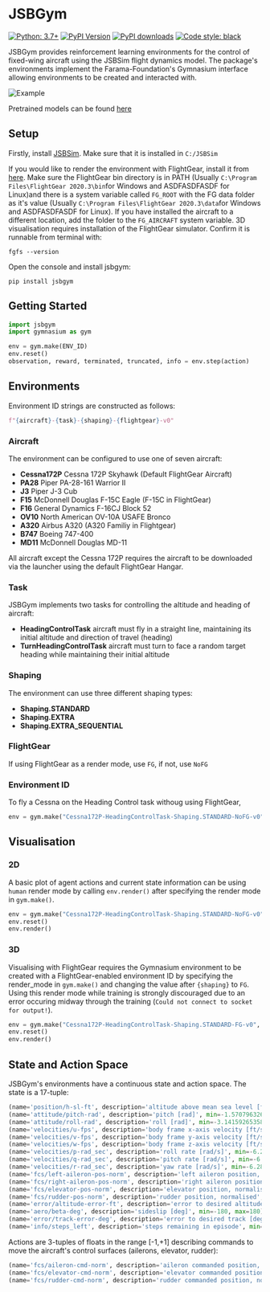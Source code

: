 # JSBGym

[![Python: 3.7+](https://img.shields.io/badge/python-3.7+-blue.svg)](https://www.python.org/downloads/)
[![PyPI Version](https://img.shields.io/pypi/v/jsbgym)](https://pypi.org/project/jsbgym)
[![PyPI downloads](https://img.shields.io/pypi/dm/jsbgym.svg)](https://pypistats.org/packages/jsbgym)
[![Code style: black](https://img.shields.io/badge/code%20style-black-000000.svg)](https://github.com/psf/black)


JSBGym provides reinforcement learning environments for the control of fixed-wing aircraft using the JSBSim flight dynamics model. The package's environments implement the Farama-Foundation's Gymnasium interface allowing environments to be created and interacted with.

![Example](docs/J3.gif)

Pretrained models can be found [here](https://huggingface.co/sryu1/jsbgym_models)

## Setup

Firstly, install [JSBSim](https://github.com/JSBSim-Team/jsbsim/releases). Make sure that it is installed in `C:/JSBSim`

If you would like to render the environment with FlightGear, install it from [here](https://sourceforge.net/projects/flightgear/). Make sure the FlightGear bin directory is in PATH (Usually `C:\Program Files\FlightGear 2020.3\bin`for Windows and ASDFASDFASDF for Linux)and there is a system variable called `FG_ROOT` with the FG data folder as it's value (Usually `C:\Program Files\FlightGear 2020.3\data`for Windows and ASDFASDFASDF for Linux). If you have installed the aircraft to a different location, add the folder to the `FG_AIRCRAFT` system variable.
3D visualisation requires installation of the FlightGear simulator. Confirm it is runnable from terminal with:

```console
fgfs --version
```

Open the console and install jsbgym:

```console
pip install jsbgym
```

## Getting Started

```python
import jsbgym
import gymnasium as gym

env = gym.make(ENV_ID)
env.reset()
observation, reward, terminated, truncated, info = env.step(action)
```

## Environments

Environment ID strings are constructed as follows:

```python
f"{aircraft}-{task}-{shaping}-{flightgear}-v0"
```

### Aircraft

The environment can be configured to use one of seven aircraft:

* **Cessna172P** Cessna 172P Skyhawk (Default FlightGear Aircraft)
* **PA28** Piper PA-28-161 Warrior II
* **J3** Piper J-3 Cub
* **F15** McDonnell Douglas F-15C Eagle (F-15C in FlightGear)
* **F16** General Dynamics F-16CJ Block 52
* **OV10** North American OV-10A USAFE Bronco
* **A320** Airbus A320 (A320 Familiy in Flightgear)
* **B747** Boeing 747-400
* **MD11** McDonnell Douglas MD-11

All aircraft except the Cessna 172P requires the aircraft to be downloaded via the launcher using the default FlightGear Hangar.

### Task

JSBGym implements two tasks for controlling the altitude and heading of aircraft:

* **HeadingControlTask** aircraft must fly in a straight line, maintaining its initial altitude and direction of travel (heading)
* **TurnHeadingControlTask** aircraft must turn to face a random target heading while maintaining their initial altitude

### Shaping

The environment can use three different shaping types:

* **Shaping.STANDARD**
* **Shaping.EXTRA**
* **Shaping.EXTRA_SEQUENTIAL**

### FlightGear

If using FlightGear as a render mode, use `FG`, if not, use `NoFG`

### Environment ID

To fly a Cessna on the Heading Control task withoug using FlightGear,

```python
env = gym.make("Cessna172P-HeadingControlTask-Shaping.STANDARD-NoFG-v0")
```

## Visualisation

### 2D

A basic plot of agent actions and current state information can be using `human` render mode by calling `env.render()` after specifying the render mode in `gym.make()`.

```python
env = gym.make("Cessna172P-HeadingControlTask-Shaping.STANDARD-NoFG-v0", render_mode="human")
env.reset()
env.render()
```

### 3D

Visualising with FlightGear requires the Gymnasium environment to be created with a FlightGear-enabled environment ID by specifying the render_mode in `gym.make()` and changing the value after `{shaping}` to `FG`. Using this render mode while training is strongly discouraged due to an error occuring midway through the training (`Could not connect to socket for output!`).

```python
env = gym.make("Cessna172P-HeadingControlTask-Shaping.STANDARD-FG-v0", render_mode="flightgear")
env.reset()
env.render()
```

## State and Action Space

JSBGym's environments have a continuous state and action space. The state is a 17-tuple:

```python
(name='position/h-sl-ft', description='altitude above mean sea level [ft]', min=-1400, max=85000)
(name='attitude/pitch-rad', description='pitch [rad]', min=-1.5707963267948966, max=1.5707963267948966)
(name='attitude/roll-rad', description='roll [rad]', min=-3.141592653589793, max=3.141592653589793)
(name='velocities/u-fps', description='body frame x-axis velocity [ft/s]', min=-2200, max=2200)
(name='velocities/v-fps', description='body frame y-axis velocity [ft/s]', min=-2200, max=2200)
(name='velocities/w-fps', description='body frame z-axis velocity [ft/s]', min=-2200, max=2200)
(name='velocities/p-rad_sec', description='roll rate [rad/s]', min=-6.283185307179586, max=6.283185307179586)
(name='velocities/q-rad_sec', description='pitch rate [rad/s]', min=-6.283185307179586, max=6.283185307179586)
(name='velocities/r-rad_sec', description='yaw rate [rad/s]', min=-6.283185307179586, max=6.283185307179586)
(name='fcs/left-aileron-pos-norm', description='left aileron position, normalised', min=-1, max=1)
(name='fcs/right-aileron-pos-norm', description='right aileron position, normalised', min=-1, max=1)
(name='fcs/elevator-pos-norm', description='elevator position, normalised', min=-1, max=1)
(name='fcs/rudder-pos-norm', description='rudder position, normalised', min=-1, max=1)
(name='error/altitude-error-ft', description='error to desired altitude [ft]', min=-1400, max=85000)
(name='aero/beta-deg', description='sideslip [deg]', min=-180, max=180)
(name='error/track-error-deg', description='error to desired track [deg]', min=-180, max=180)
(name='info/steps_left', description='steps remaining in episode', min=0, max=300)
 ```

 Actions are 3-tuples of floats in the range [-1,+1] describing commands to move the aircraft's control surfaces (ailerons, elevator, rudder):

 ```python
 (name='fcs/aileron-cmd-norm', description='aileron commanded position, normalised', min=-1.0, max=1.0)
 (name='fcs/elevator-cmd-norm', description='elevator commanded position, normalised', min=-1.0, max=1.0)
 (name='fcs/rudder-cmd-norm', description='rudder commanded position, normalised', min=-1.0, max=1.0)
 ```
